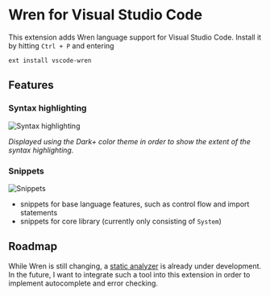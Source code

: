 # Wren for Visual Studio Code

This extension adds Wren language support for Visual Studio Code. Install it by hitting `Ctrl + P` and entering

```
ext install vscode-wren
```

## Features

### Syntax highlighting
![Syntax highlighting](https://raw.githubusercontent.com/Nelarius/vscode-wren/master/images/syntax-highlighting.png?token=ADH_jKJ5SJcQi5Rp3pUv6DtkvqlAmMfPks5XboouwA%3D%3D)

*Displayed using the Dark+ color theme in order to show the extent of the syntax highlighting.*

### Snippets
![Snippets](https://raw.githubusercontent.com/Nelarius/vscode-wren/master/images/if-snippet.png?token=ADH_jEsK4hwaFFs6ajdENMX0WQgNt3WAks5XbowswA%3D%3D)
* snippets for base language features, such as control flow and import statements
* snippets for core library (currently only consisting of `System`)

## Roadmap

While Wren is still changing, a [static analyzer](https://github.com/munificent/wrenalyzer) is already under development. In the future, I want to integrate such a tool into this extension in order to implement autocomplete and error checking.
